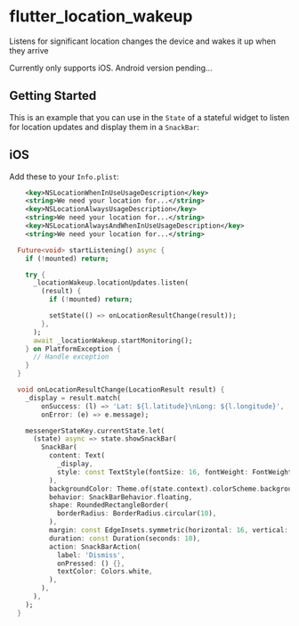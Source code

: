 # flutter_location_wakeup

Listens for significant location changes the device and wakes it up when they arrive

Currently only supports iOS. Android version pending...

## Getting Started

This is an example that you can use in the `State` of a stateful widget to listen for location updates and display them in a `SnackBar`:

## iOS

Add these to your `Info.plist`:

```xml
	<key>NSLocationWhenInUseUsageDescription</key>
	<string>We need your location for...</string>
	<key>NSLocationAlwaysUsageDescription</key>
	<string>We need your location for...</string>
	<key>NSLocationAlwaysAndWhenInUseUsageDescription</key>
	<string>We need your location for...</string>
```

```dart
  Future<void> startListening() async {
    if (!mounted) return;

    try {
      _locationWakeup.locationUpdates.listen(
        (result) {
          if (!mounted) return;

          setState(() => onLocationResultChange(result));
        },
      );
      await _locationWakeup.startMonitoring();
    } on PlatformException {
      // Handle exception
    }
  }

  void onLocationResultChange(LocationResult result) {
    _display = result.match(
        onSuccess: (l) => 'Lat: ${l.latitude}\nLong: ${l.longitude}',
        onError: (e) => e.message);

    messengerStateKey.currentState.let(
      (state) async => state.showSnackBar(
        SnackBar(
          content: Text(
            _display,
            style: const TextStyle(fontSize: 16, fontWeight: FontWeight.bold),
          ),
          backgroundColor: Theme.of(state.context).colorScheme.background,
          behavior: SnackBarBehavior.floating,
          shape: RoundedRectangleBorder(
            borderRadius: BorderRadius.circular(10),
          ),
          margin: const EdgeInsets.symmetric(horizontal: 16, vertical: 8),
          duration: const Duration(seconds: 10),
          action: SnackBarAction(
            label: 'Dismiss',
            onPressed: () {},
            textColor: Colors.white,
          ),
        ),
      ),
    );
  }
```
